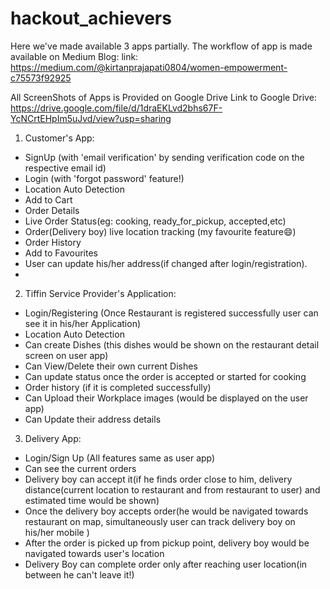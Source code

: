 # hackout_achievers

Here we've made available 3 apps partially.
The workflow of app is made available on Medium Blog: 
link: https://medium.com/@kirtanprajapati0804/women-empowerment-c75573f92925

All ScreenShots of Apps is Provided on Google Drive
Link to Google Drive: https://drive.google.com/file/d/1draEKLvd2bhs67F-YcNCrtEHpIm5uJvd/view?usp=sharing

1) Customer's App: 
- SignUp (with 'email verification' by sending verification code on the respective email id)
- Login (with 'forgot password' feature!)
- Location Auto Detection
- Add to Cart
- Order Details
- Live Order Status(eg: cooking, ready_for_pickup, accepted,etc)
- Order(Delivery boy) live location tracking (my favourite feature😄)
- Order History
- Add to Favourites
- User can update his/her address(if changed after login/registration).
-
2) Tiffin Service Provider's Application:
- Login/Registering (Once Restaurant is registered successfully user can see it in his/her Application)
- Location Auto Detection
- Can create Dishes (this dishes would be shown on the restaurant detail screen on user app)
- Can View/Delete their own current Dishes
- Can update status once the order is accepted or started for cooking
- Order history (if it is completed successfully)
- Can Upload their Workplace images (would be displayed on the user app)
- Can Update their address details

3) Delivery App:
- Login/Sign Up (All features same as user app)
- Can see the current orders
- Delivery boy can accept it(if he finds order close to him, delivery distance(current location to restaurant and from restaurant to user) and estimated time would be shown)
- Once the delivery boy accepts order(he would be navigated towards restaurant on map, simultaneously user can track delivery boy on his/her mobile )
- After the order is picked up from pickup point, delivery boy would be navigated towards user's location
- Delivery Boy can complete order only after reaching user location(in between he can't leave it!)
